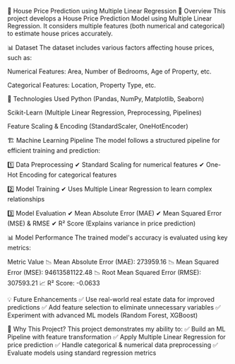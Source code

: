 🏡 House Price Prediction using Multiple Linear Regression
📌 Overview
This project develops a House Price Prediction Model using Multiple Linear Regression. It considers multiple features (both numerical and categorical) to estimate house prices accurately.

📊 Dataset
The dataset includes various factors affecting house prices, such as:

Numerical Features: Area, Number of Bedrooms, Age of Property, etc.

Categorical Features: Location, Property Type, etc.

🚀 Technologies Used
Python (Pandas, NumPy, Matplotlib, Seaborn)

Scikit-Learn (Multiple Linear Regression, Preprocessing, Pipelines)

Feature Scaling & Encoding (StandardScaler, OneHotEncoder)

🏗️ Machine Learning Pipeline
The model follows a structured pipeline for efficient training and prediction:

1️⃣ Data Preprocessing
✔ Standard Scaling for numerical features
✔ One-Hot Encoding for categorical features

2️⃣ Model Training
✔ Uses Multiple Linear Regression to learn complex relationships

3️⃣ Model Evaluation
✔ Mean Absolute Error (MAE)
✔ Mean Squared Error (MSE) & RMSE
✔ R² Score (Explains variance in price prediction)

📊 Model Performance
The trained model's accuracy is evaluated using key metrics:

Metric	Value
📉 Mean Absolute Error (MAE): 273959.16
📉 Mean Squared Error (MSE): 94613581122.48
📉 Root Mean Squared Error (RMSE): 307593.21
📈 R² Score: -0.0633

💡 Future Enhancements
✅ Use real-world real estate data for improved predictions
✅ Add feature selection to eliminate unnecessary variables
✅ Experiment with advanced ML models (Random Forest, XGBoost)

📌 Why This Project?
This project demonstrates my ability to:
✅ Build an ML Pipeline with feature transformation
✅ Apply Multiple Linear Regression for price prediction
✅ Handle categorical & numerical data preprocessing
✅ Evaluate models using standard regression metrics
